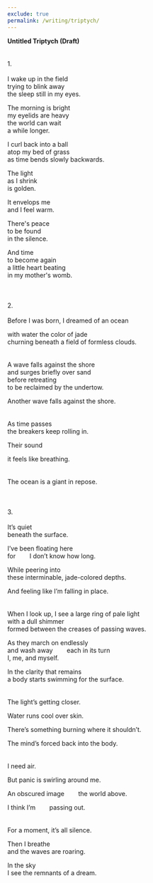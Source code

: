 ```yaml
---
exclude: true
permalink: /writing/triptych/
---
```

**Untitled Triptych (Draft)**  
<br/><br/>
1\.  
<br/>
I wake up in the field  
trying to blink away  
the sleep still in my eyes.  
  
The morning is bright  
my eyelids are heavy  
the world can wait  
a while longer.  
  
I curl back into a ball  
atop my bed of grass  
as time bends slowly backwards.  
  
The light  
as I shrink  
is golden.  
  
It envelops me  
and I feel warm.  
  
There's peace  
to be found  
in the silence.  
  
And time  
to become again  
a little heart beating  
in my mother's womb.  
<br/><br/><br/>
2\.  
<br/>
Before I was born, I dreamed of an ocean  
  
with water the color of jade  
churning beneath a field of formless clouds.  
<br/><br/>
A wave falls against the shore  
and surges briefly over sand  
before retreating  
to be reclaimed by the undertow.  
  
Another wave falls against the shore.  
<br/><br/>
As time passes  
the breakers keep rolling in.  
  
Their sound  
  
it feels like breathing.  
<br/><br/>
The ocean is a giant in repose.  
<br/><br/><br/>
3\.  
<br/>
It’s quiet  
beneath the surface.  
  
I’ve been floating here  
for&nbsp; &nbsp; &nbsp; &nbsp; I don’t know how long.  
  
While peering into  
these interminable, jade-colored depths.  
  
And feeling like I’m falling in place.  
<br/><br/>
When I look up, I see a large ring of pale light  
with a dull shimmer  
formed between the creases of passing waves.  
  
As they march on endlessly  
and wash away&nbsp; &nbsp; &nbsp; &nbsp; each in its turn  
I, me, and myself.  
  
In the clarity that remains  
a body starts swimming for the surface.  
<br/><br/>
The light’s getting closer.  
  
Water runs cool over skin.  
  
There’s something burning where it shouldn’t.  
  
The mind’s forced back into the body.  
<br/><br/>
I need air.  
  
But panic is swirling around me.  

An obscured image&nbsp; &nbsp; &nbsp; &nbsp; the world above.  
  
I think I’m&nbsp; &nbsp; &nbsp; &nbsp; passing out.  
<br/><br/>
For a moment, it’s all silence.  
  
Then I breathe  
and the waves are roaring.  
  
In the sky  
I see the remnants of a dream.  